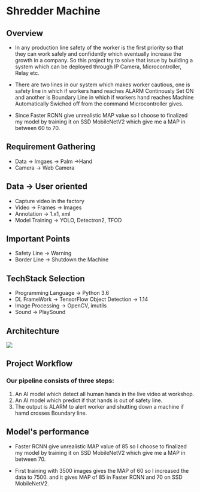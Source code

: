 # Shredder Machine

## Overview

* In any production line safety of the worker is the first priority so that they can work safely and confidently which eventually increase the growth in a company. So this project try to solve that issue by building a system which can be deployed through IP Camera, Microcontroller, Relay etc.

* There are two lines in our system which makes worker cautious, one is safety line in which if workers hand reaches ALARM Continously Set ON and another is Boundary Line in which if workers hand reaches Machine Automatically Swiched off from the command Microcontroller gives.

* Since Faster RCNN give unrealistic MAP value so I choose to finalized my model by training it on SSD MobileNetV2 which give me a MAP in between 60 to 70.

## Requirement Gathering

* Data -> Imgaes -> Palm ->Hand
* Camera -> Web Camera

## Data -> User oriented

* Capture video in the factory
* Video -> Frames -> Images
* Annotation -> 1.x1, xml
* Model Training -> YOLO, Detectron2, TFOD

## Important Points

* Safety Line -> Warning
* Border Line -> Shutdown the Machine

## TechStack Selection

* Programming Language -> Python 3.6
* DL FrameWork -> TensorFlow Object Detection -> 1.14
* Image Processing -> OpenCV, imutils
* Sound -> PlaySound

## Architechture

![](https://user-images.githubusercontent.com/75604769/177889835-3dd92603-1340-43ce-9683-48fe7a5dee6b.png)

##  Project Workflow

### Our pipeline consists of three steps:

1. An AI model which detect all human hands in the live video at workshop.
2. An AI model which predict if that hands is out of safety line.
3. The output is ALARM to alert worker and shutting down a machine if hamd crosses Boundary line.

## Model's performance

* Faster RCNN give unrealistic MAP value of 85 so I choose to finalized my model by training it on SSD MobileNetV2 which give me a MAP in between 70.

* First training with 3500 images gives the MAP of 60 so I increased the data to 7500. and it gives MAP of 85 in Faster RCNN and 70 on SSD MobileNetV2.